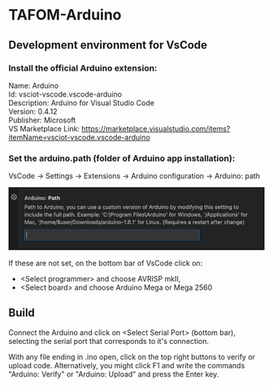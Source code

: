 # TAFOM-Arduino

## Development environment for VsCode

### Install the official Arduino extension: 

Name: Arduino \
Id: vsciot-vscode.vscode-arduino \
Description: Arduino for Visual Studio Code \
Version: 0.4.12 \
Publisher: Microsoft \
VS Marketplace Link: https://marketplace.visualstudio.com/items?itemName=vsciot-vscode.vscode-arduino

### Set the arduino.path (folder of Arduino app installation):
VsCode -> Settings -> Extensions -> Arduino configuration -> Arduino: path


![Arduino path](images/arduino_settings.png)

If these are not set, on the bottom bar of VsCode click on: 

 - \<Select programmer> and choose AVRISP mkII,
 - \<Select board> and choose Arduino Mega or Mega 2560


## Build
Connect the Arduino and click on \<Select Serial Port> (bottom bar),
selecting the serial port that corresponds to it's connection.

With any file ending in .ino open, click on the top right buttons to verify or upload code.
Alternatively, you might click F1 and write the commands "Arduino: Verify" or "Arduino: Upload" and press the Enter key.